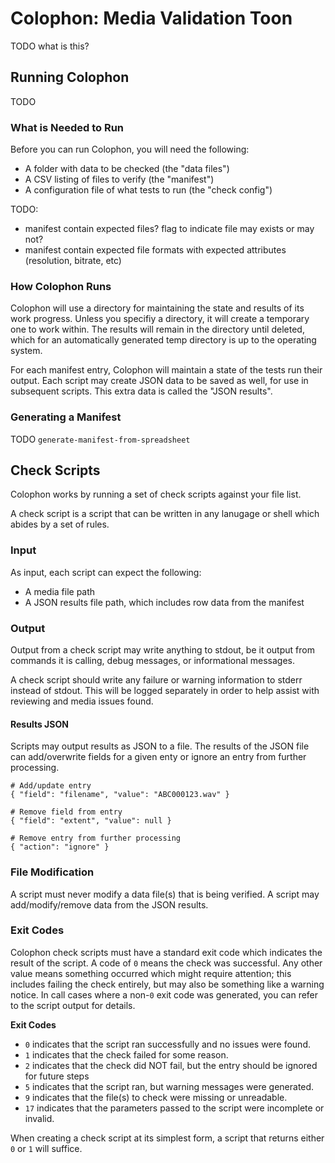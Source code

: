 # Colophon: Media Validation Toon

TODO what is this?


## Running Colophon
TODO

### What is Needed to Run
Before you can run Colophon, you will need the following:

* A folder with data to be checked (the "data files")
* A CSV listing of files to verify (the "manifest")
* A configuration file of what tests to run (the "check config")

TODO:
* manifest contain expected files? flag to indicate file may exists or may not?
* manifest contain expected file formats with expected attributes (resolution, bitrate, etc)

### How Colophon Runs
Colophon will use a directory for maintaining the state and results
of its work progress. Unless you specifiy a directory, it will create
a temporary one to work within. The results will remain in the directory
until deleted, which for an automatically generated temp directory is up
to the operating system.

For each manifest entry, Colophon will maintain a state of the tests run
their output. Each script may create JSON data to be saved as well, for use
in subsequent scripts. This extra data is called the "JSON results".

### Generating a Manifest
TODO `generate-manifest-from-spreadsheet`  

## Check Scripts
Colophon works by running a set of check scripts against your file list.

A check script is a script that can be written in any lanugage or shell which
abides by a set of rules.

### Input
As input, each script can expect the following:
* A media file path
* A JSON results file path, which includes row data from the manifest

### Output
Output from a check script may write anything to stdout, be it output from commands
it is calling, debug messages, or informational messages.

A check script should write any failure or warning information to stderr instead
of stdout. This will be logged separately in order to help assist with reviewing
and media issues found.

#### Results JSON
Scripts may output results as JSON to a file. The results of the JSON file can
add/overwrite fields for a given enty or ignore an entry from further processing.
```
# Add/update entry
{ "field": "filename", "value": "ABC000123.wav" }

# Remove field from entry
{ "field": "extent", "value": null }

# Remove entry from further processing
{ "action": "ignore" }
```

### File Modification
A script must never modify a data file(s) that is being verified.
A script may add/modify/remove data from the JSON results.

### Exit Codes
Colophon check scripts must have a standard exit code which indicates the result
of the script. A code of `0` means the check was successful. Any other value means
something occurred which might require attention; this includes failing the
check entirely, but may also be something like a warning notice. In call cases
where a non-`0` exit code was generated, you can refer to the script output
for details.

**Exit Codes**
* `0`  indicates that the script ran successfully and no issues were found.
* `1`  indicates that the check failed for some reason.
* `2`  indicates that the check did NOT fail, but the entry should be ignored for future steps
* `5`  indicates that the script ran, but warning messages were generated.
* `9`  indicates that the file(s) to check were missing or unreadable.
* `17` indicates that the parameters passed to the script were incomplete or invalid.

When creating a check script at its simplest form, a script that returns
either `0` or `1` will suffice.

